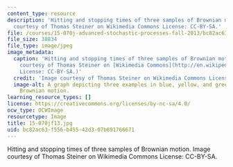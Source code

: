 ```yaml
---
content_type: resource
description: 'Hitting and stopping times of three samples of Brownian motion. Image
  courtesy of Thomas Steiner on Wikimedia Commons License: CC-BY-SA.'
file: /courses/15-070j-advanced-stochastic-processes-fall-2013/bc82ac63f556b45542d307b691766671_15-070jf13.jpg
file_size: 38834
file_type: image/jpeg
image_metadata:
  caption: 'Hitting and stopping times of three samples of Brownian motion. (Image
    courtesy of Thomas Steiner on [Wikimedia Commons](http://en.wikipedia.org/wiki/File:HittingTimes1.png).
    License: CC-BY-SA.)'
  credit: 'Image courtesy of Thomas Steiner on Wikimedia Commons License: CC-BY-SA.'
  image-alt: A graph depicting three examples in blue, yellow, and green of stopped
    Brownian motion.
learning_resource_types: []
license: https://creativecommons.org/licenses/by-nc-sa/4.0/
ocw_type: OCWImage
resourcetype: Image
title: 15-070jf13.jpg
uid: bc82ac63-f556-b455-42d3-07b691766671
---
```

Hitting and stopping times of three samples of Brownian motion. Image courtesy of Thomas Steiner on Wikimedia Commons License: CC-BY-SA.